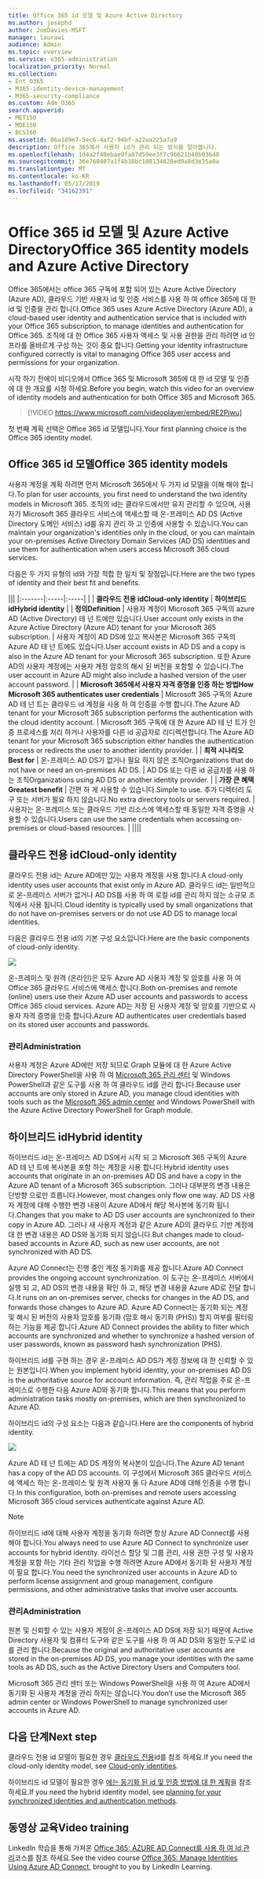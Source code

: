 ```yaml
---
title: Office 365 id 모델 및 Azure Active Directory
ms.author: josephd
author: JoeDavies-MSFT
manager: laurawi
audience: Admin
ms.topic: overview
ms.service: o365-administration
localization_priority: Normal
ms.collection:
- Ent_O365
- M365-identity-device-management
- M365-security-compliance
ms.custom: Adm_O365
search.appverid:
- MET150
- MOE150
- BCS160
ms.assetid: 06a189e7-5ec6-4af2-94bf-a22ea225a7a9
description: Office 365에서 사용자 id가 관리 되는 방식을 알아봅니다.
ms.openlocfilehash: 1d4a2f40ebae9fa87d59ee3f7c9b621b40b03640
ms.sourcegitcommit: 36e760407a1f4b18bc108134628ed9a8d3e35a8a
ms.translationtype: MT
ms.contentlocale: ko-KR
ms.lasthandoff: 05/17/2019
ms.locfileid: "34162391"
---
```

# <a name="office-365-identity-models-and-azure-active-directory"></a><span data-ttu-id="a000b-103">Office 365 id 모델 및 Azure Active Directory</span><span class="sxs-lookup"><span data-stu-id="a000b-103">Office 365 identity models and Azure Active Directory</span></span>

<span data-ttu-id="a000b-104">Office 365에서는 office 365 구독에 포함 되어 있는 Azure Active Directory (Azure AD), 클라우드 기반 사용자 id 및 인증 서비스를 사용 하 여 office 365에 대 한 id 및 인증을 관리 합니다.</span><span class="sxs-lookup"><span data-stu-id="a000b-104">Office 365 uses Azure Active Directory (Azure AD), a cloud-based user identity and authentication service that is included with your Office 365 subscription, to manage identities and authentication for Office 365.</span></span> <span data-ttu-id="a000b-105">조직에 대 한 Office 365 사용자 액세스 및 사용 권한을 관리 하려면 id 인프라를 올바르게 구성 하는 것이 중요 합니다.</span><span class="sxs-lookup"><span data-stu-id="a000b-105">Getting your identity infrastructure configured correctly is vital to managing Office 365 user access and permissions for your organization.</span></span>

<span data-ttu-id="a000b-106">시작 하기 전에이 비디오에서 Office 365 및 Microsoft 365에 대 한 id 모델 및 인증에 대 한 개요를 시청 하세요.</span><span class="sxs-lookup"><span data-stu-id="a000b-106">Before you begin, watch this video for an overview of identity models and authentication for both Office 365 and Microsoft 365.</span></span>

> [!VIDEO https://www.microsoft.com/videoplayer/embed/RE2Pjwu]

<span data-ttu-id="a000b-107">첫 번째 계획 선택은 Office 365 id 모델입니다.</span><span class="sxs-lookup"><span data-stu-id="a000b-107">Your first planning choice is the Office 365 identity model.</span></span>

## <a name="office-365-identity-models"></a><span data-ttu-id="a000b-108">Office 365 id 모델</span><span class="sxs-lookup"><span data-stu-id="a000b-108">Office 365 identity models</span></span>

<span data-ttu-id="a000b-109">사용자 계정을 계획 하려면 먼저 Microsoft 365에서 두 가지 id 모델을 이해 해야 합니다.</span><span class="sxs-lookup"><span data-stu-id="a000b-109">To plan for user accounts, you first need to understand the two identity models in Microsoft 365.</span></span> <span data-ttu-id="a000b-110">조직의 id는 클라우드에서만 유지 관리할 수 있으며, 사용자가 Microsoft 365 클라우드 서비스에 액세스할 때 온-프레미스 AD DS (Active Directory 도메인 서비스) id를 유지 관리 하 고 인증에 사용할 수 있습니다.</span><span class="sxs-lookup"><span data-stu-id="a000b-110">You can maintain your organization's identities only in the cloud, or you can maintain your on-premises Active Directory Domain Services (AD DS) identities and use them for authentication when users access Microsoft 365 cloud services.</span></span>  

<span data-ttu-id="a000b-111">다음은 두 가지 유형의 id와 가장 적합 한 일치 및 장점입니다.</span><span class="sxs-lookup"><span data-stu-id="a000b-111">Here are the two types of identity and their best fit and benefits.</span></span>

|||
|:-------|:-----|:-----|
|  | <span data-ttu-id="a000b-112">**클라우드 전용 id**</span><span class="sxs-lookup"><span data-stu-id="a000b-112">**Cloud-only identity**</span></span> | <span data-ttu-id="a000b-113">**하이브리드 id**</span><span class="sxs-lookup"><span data-stu-id="a000b-113">**Hybrid identity**</span></span> |
| <span data-ttu-id="a000b-114">**정의**</span><span class="sxs-lookup"><span data-stu-id="a000b-114">**Definition**</span></span> | <span data-ttu-id="a000b-115">사용자 계정이 Microsoft 365 구독의 azure AD (Active Directory) 테 넌 트에만 있습니다.</span><span class="sxs-lookup"><span data-stu-id="a000b-115">User account only exists in the Azure Active Directory (Azure AD) tenant for your Microsoft 365 subscription.</span></span> | <span data-ttu-id="a000b-116">사용자 계정이 AD DS에 있고 복사본은 Microsoft 365 구독의 Azure AD 테 넌 트에도 있습니다.</span><span class="sxs-lookup"><span data-stu-id="a000b-116">User account exists in AD DS and a copy is also in the Azure AD tenant for your Microsoft 365 subscription.</span></span> <span data-ttu-id="a000b-117">또한 Azure AD의 사용자 계정에는 사용자 계정 암호의 해시 된 버전을 포함할 수 있습니다.</span><span class="sxs-lookup"><span data-stu-id="a000b-117">The user account in Azure AD might also include a hashed version of the user account password.</span></span> |
| <span data-ttu-id="a000b-118">**Microsoft 365에서 사용자 자격 증명을 인증 하는 방법**</span><span class="sxs-lookup"><span data-stu-id="a000b-118">**How Microsoft 365 authenticates user credentials**</span></span> | <span data-ttu-id="a000b-119">Microsoft 365 구독의 Azure AD 테 넌 트는 클라우드 id 계정을 사용 하 여 인증을 수행 합니다.</span><span class="sxs-lookup"><span data-stu-id="a000b-119">The Azure AD tenant for your Microsoft 365 subscription performs the authentication with the cloud identity account.</span></span> | <span data-ttu-id="a000b-120">Microsoft 365 구독에 대 한 Azure AD 테 넌 트가 인증 프로세스를 처리 하거나 사용자를 다른 id 공급자로 리디렉션합니다.</span><span class="sxs-lookup"><span data-stu-id="a000b-120">The Azure AD tenant for your Microsoft 365 subscription either handles the authentication process or redirects the user to another identity provider.</span></span> |
| <span data-ttu-id="a000b-121">**최적 시나리오**</span><span class="sxs-lookup"><span data-stu-id="a000b-121">**Best for**</span></span> | <span data-ttu-id="a000b-122">온-프레미스 AD DS가 없거나 필요 하지 않은 조직</span><span class="sxs-lookup"><span data-stu-id="a000b-122">Organizations that do not have or need an on-premises AD DS.</span></span> | <span data-ttu-id="a000b-123">AD DS 또는 다른 id 공급자를 사용 하는 조직</span><span class="sxs-lookup"><span data-stu-id="a000b-123">Organizations using AD DS or another identity provider.</span></span> |
| <span data-ttu-id="a000b-124">**가장 큰 혜택**</span><span class="sxs-lookup"><span data-stu-id="a000b-124">**Greatest benefit**</span></span> | <span data-ttu-id="a000b-125">간편 하 게 사용할 수 있습니다.</span><span class="sxs-lookup"><span data-stu-id="a000b-125">Simple to use.</span></span> <span data-ttu-id="a000b-126">추가 디렉터리 도구 또는 서버가 필요 하지 않습니다.</span><span class="sxs-lookup"><span data-stu-id="a000b-126">No extra directory tools or servers required.</span></span> | <span data-ttu-id="a000b-127">사용자는 온-프레미스 또는 클라우드 기반 리소스에 액세스할 때 동일한 자격 증명을 사용할 수 있습니다.</span><span class="sxs-lookup"><span data-stu-id="a000b-127">Users can use the same credentials when accessing on-premises or cloud-based resources.</span></span> |
||||

## <a name="cloud-only-identity"></a><span data-ttu-id="a000b-128">클라우드 전용 id</span><span class="sxs-lookup"><span data-stu-id="a000b-128">Cloud-only identity</span></span>

<span data-ttu-id="a000b-129">클라우드 전용 id는 Azure AD에만 있는 사용자 계정을 사용 합니다.</span><span class="sxs-lookup"><span data-stu-id="a000b-129">A cloud-only identity uses user accounts that exist only in Azure AD.</span></span> <span data-ttu-id="a000b-130">클라우드 id는 일반적으로 온-프레미스 서버가 없거나 AD DS를 사용 하 여 로컬 id를 관리 하지 않는 소규모 조직에서 사용 됩니다.</span><span class="sxs-lookup"><span data-stu-id="a000b-130">Cloud identity is typically used by small organizations that do not have on-premises servers or do not use AD DS to manage local identities.</span></span> 

<span data-ttu-id="a000b-131">다음은 클라우드 전용 id의 기본 구성 요소입니다.</span><span class="sxs-lookup"><span data-stu-id="a000b-131">Here are the basic components of cloud-only identity.</span></span>
 
![](./media/about-office-365-identity/cloud-only-identity.png)

<span data-ttu-id="a000b-132">온-프레미스 및 원격 (온라인)은 모두 Azure AD 사용자 계정 및 암호를 사용 하 여 Office 365 클라우드 서비스에 액세스 합니다.</span><span class="sxs-lookup"><span data-stu-id="a000b-132">Both on-premises and remote (online) users use their Azure AD user accounts and passwords to access Office 365 cloud services.</span></span> <span data-ttu-id="a000b-133">Azure AD는 저장 된 사용자 계정 및 암호를 기반으로 사용자 자격 증명을 인증 합니다.</span><span class="sxs-lookup"><span data-stu-id="a000b-133">Azure AD authenticates user credentials based on its stored user accounts and passwords.</span></span>

### <a name="administration"></a><span data-ttu-id="a000b-134">관리</span><span class="sxs-lookup"><span data-stu-id="a000b-134">Administration</span></span>
<span data-ttu-id="a000b-135">사용자 계정은 Azure AD에만 저장 되므로 Graph 모듈에 대 한 Azure Active Directory PowerShell을 사용 하 여 [Microsoft 365 관리 센터](https://admin.microsoft.com) 및 Windows PowerShell과 같은 도구를 사용 하 여 클라우드 id를 관리 합니다.</span><span class="sxs-lookup"><span data-stu-id="a000b-135">Because user accounts are only stored in Azure AD, you manage cloud identities with tools such as the [Microsoft 365 admin center](https://admin.microsoft.com) and Windows PowerShell with the Azure Active Directory PowerShell for Graph module.</span></span> 

## <a name="hybrid-identity"></a><span data-ttu-id="a000b-136">하이브리드 id</span><span class="sxs-lookup"><span data-stu-id="a000b-136">Hybrid identity</span></span>

<span data-ttu-id="a000b-137">하이브리드 id는 온-프레미스 AD DS에서 시작 되 고 Microsoft 365 구독의 Azure AD 테 넌 트에 복사본을 포함 하는 계정을 사용 합니다.</span><span class="sxs-lookup"><span data-stu-id="a000b-137">Hybrid identity uses accounts that originate in an on-premises AD DS and have a copy in the Azure AD tenant of a Microsoft 365 subscription.</span></span> <span data-ttu-id="a000b-138">그러나 대부분의 변경 내용은 단방향 으로만 흐릅니다.</span><span class="sxs-lookup"><span data-stu-id="a000b-138">However, most changes only flow one way.</span></span> <span data-ttu-id="a000b-139">AD DS 사용자 계정에 대해 수행한 변경 내용이 Azure AD에서 해당 복사본에 동기화 됩니다.</span><span class="sxs-lookup"><span data-stu-id="a000b-139">Changes that you make to AD DS user accounts are synchronized to their copy in Azure AD.</span></span> <span data-ttu-id="a000b-140">그러나 새 사용자 계정과 같은 Azure AD의 클라우드 기반 계정에 대 한 변경 내용은 AD DS와 동기화 되지 않습니다.</span><span class="sxs-lookup"><span data-stu-id="a000b-140">But changes made to cloud-based accounts in Azure AD, such as new user accounts, are not synchronized with AD DS.</span></span>

<span data-ttu-id="a000b-141">Azure AD Connect는 진행 중인 계정 동기화를 제공 합니다.</span><span class="sxs-lookup"><span data-stu-id="a000b-141">Azure AD Connect provides the ongoing account synchronization.</span></span> <span data-ttu-id="a000b-142">이 도구는 온-프레미스 서버에서 실행 되 고, AD DS의 변경 내용을 확인 하 고, 해당 변경 내용을 Azure AD로 전달 합니다.</span><span class="sxs-lookup"><span data-stu-id="a000b-142">It runs on an on-premises server, checks for changes in the AD DS, and forwards those changes to Azure AD.</span></span> <span data-ttu-id="a000b-143">Azure AD Connect는 동기화 되는 계정 및 해시 된 버전의 사용자 암호를 동기화 (암호 해시 동기화 (PHS)) 할지 여부를 필터링 하는 기능을 제공 합니다.</span><span class="sxs-lookup"><span data-stu-id="a000b-143">Azure AD Connect provides the ability to filter which accounts are synchronized and whether to synchronize a hashed version of user passwords, known as password hash synchronization (PHS).</span></span>

<span data-ttu-id="a000b-144">하이브리드 id를 구현 하는 경우 온-프레미스 AD DS가 계정 정보에 대 한 신뢰할 수 있는 원본입니다.</span><span class="sxs-lookup"><span data-stu-id="a000b-144">When you implement hybrid identity, your on-premises AD DS is the authoritative source for account information.</span></span> <span data-ttu-id="a000b-145">즉, 관리 작업을 주로 온-프레미스로 수행한 다음 Azure AD와 동기화 합니다.</span><span class="sxs-lookup"><span data-stu-id="a000b-145">This means that you perform administration tasks mostly on-premises, which are then synchronized to Azure AD.</span></span> 

<span data-ttu-id="a000b-146">하이브리드 id의 구성 요소는 다음과 같습니다.</span><span class="sxs-lookup"><span data-stu-id="a000b-146">Here are the components of hybrid identity.</span></span>

![](./media/about-office-365-identity/hybrid-identity.png)

<span data-ttu-id="a000b-147">Azure AD 테 넌 트에는 AD DS 계정의 복사본이 있습니다.</span><span class="sxs-lookup"><span data-stu-id="a000b-147">The Azure AD tenant has a copy of the AD DS accounts.</span></span> <span data-ttu-id="a000b-148">이 구성에서 Microsoft 365 클라우드 서비스에 액세스 하는 온-프레미스 및 원격 사용자 둘 다 Azure AD에 대해 인증을 수행 합니다.</span><span class="sxs-lookup"><span data-stu-id="a000b-148">In this configuration, both on-premises and remote users accessing Microsoft 365 cloud services authenticate against Azure AD.</span></span>

>[!Note]
><span data-ttu-id="a000b-149">하이브리드 id에 대해 사용자 계정을 동기화 하려면 항상 Azure AD Connect를 사용 해야 합니다.</span><span class="sxs-lookup"><span data-stu-id="a000b-149">You always need to use Azure AD Connect to synchronize user accounts for hybrid identity.</span></span> <span data-ttu-id="a000b-150">라이선스 할당 및 그룹 관리, 사용 권한 구성 및 사용자 계정을 포함 하는 기타 관리 작업을 수행 하려면 Azure AD에서 동기화 된 사용자 계정이 필요 합니다.</span><span class="sxs-lookup"><span data-stu-id="a000b-150">You need the synchronized user accounts in Azure AD to perform license assignment and group management, configure permissions, and other administrative tasks that involve user accounts.</span></span>
>

### <a name="administration"></a><span data-ttu-id="a000b-151">관리</span><span class="sxs-lookup"><span data-stu-id="a000b-151">Administration</span></span>

<span data-ttu-id="a000b-152">원본 및 신뢰할 수 있는 사용자 계정이 온-프레미스 AD DS에 저장 되기 때문에 Active Directory 사용자 및 컴퓨터 도구와 같은 도구를 사용 하 여 AD DS와 동일한 도구로 id를 관리 합니다.</span><span class="sxs-lookup"><span data-stu-id="a000b-152">Because the original and authoritative user accounts are stored in the on-premises AD DS, you manage your identities with the same tools as AD DS, such as the Active Directory Users and Computers tool.</span></span> 

<span data-ttu-id="a000b-153">Microsoft 365 관리 센터 또는 Windows PowerShell을 사용 하 여 Azure AD에서 동기화 된 사용자 계정을 관리 하지는 않습니다.</span><span class="sxs-lookup"><span data-stu-id="a000b-153">You don’t use the Microsoft 365 admin center or Windows PowerShell to manage synchronized user accounts in Azure AD.</span></span>

## <a name="next-step"></a><span data-ttu-id="a000b-154">다음 단계</span><span class="sxs-lookup"><span data-stu-id="a000b-154">Next step</span></span>

<span data-ttu-id="a000b-155">클라우드 전용 id 모델이 필요한 경우 [클라우드 전용](cloud-only-identities.md)id를 참조 하세요.</span><span class="sxs-lookup"><span data-stu-id="a000b-155">If you need the cloud-only identity model, see [Cloud-only identities](cloud-only-identities.md).</span></span>

<span data-ttu-id="a000b-156">하이브리드 id 모델이 필요한 경우 [에는 동기화 된 id 및 인증 방법에 대 한 계획](plan-for-directory-synchronization.md)을 참조 하세요.</span><span class="sxs-lookup"><span data-stu-id="a000b-156">If you need the hybrid identity model, see [planning for your synchronized identities and authentication methods](plan-for-directory-synchronization.md).</span></span>
  

## <a name="video-training"></a><span data-ttu-id="a000b-157">동영상 교육</span><span class="sxs-lookup"><span data-stu-id="a000b-157">Video training</span></span>

<span data-ttu-id="a000b-158">LinkedIn 학습을 통해 가져온 [Office 365: AZURE AD Connect를 사용 하 여 Id 관리](https://support.office.com/article/90991a1d-c0ab-479a-b413-35c9706f6fed.aspx)코스를 참조 하세요.</span><span class="sxs-lookup"><span data-stu-id="a000b-158">See the video course [Office 365: Manage Identities Using Azure AD Connect](https://support.office.com/article/90991a1d-c0ab-479a-b413-35c9706f6fed.aspx), brought to you by LinkedIn Learning.</span></span>
